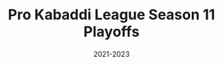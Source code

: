---
title: "Pro Kabaddi League Season 11 Playoffs"
image: "/images/pklogo.jpeg"
team: "Thomas Jackki"
date: "2021-2023"
id: 23
additional:
  content: |
    <p><strong>Introduction:</strong></p>
    <p>The Pro Kabaddi League (PKL) Season 11 Playoffs marked the grand culmination of the league's journey, held at Pune's Balewadi Sports Complex from 26th–29th December. The campaign aimed to build excitement around the high-stakes knockout matches, attract maximum viewership, and enhance fan engagement through a well-structured influencer and meme strategy.</p>

    <p><strong>Campaign Startegy:</strong></p>
    <p>To achieve viral success, the campaign was structured into two key strategies:</p>

    <p><strong>1. Influencer Strategy:</strong></p>
    <p>1  Partnered with sports, entertainment, and regional influencers to create content that showcased the excitement of the season's biggest sporting event. </br>
    2 Engaging match reels, key player shoutouts, and highlighting Pune's energetic atmosphere were leveraged to maximize reach.</p>

    <p><strong>2. Meme Campaign:</strong></p>
    <p>1  Activated Hindi and Marathi meme pages with humorous and relatable content focusing on playoffs, teams, and iconic fan moments. </br>
    2 Ensured content resonated with the festive season and created a strong sense of FOMO (fear of missing out).</p>

    <h3>Campaign Performance:</h3>
     <p><strong>Influencer Strategy:</strong></p>
    <ul>
      <li><strong>Total Influencers:</strong>14</li>
      <li><strong>Deliverables:</strong> Reels & Post</li>
      <li><strong>Total Reach Achieved:</strong>7.6 Million</li>
    </ul>
     <p><strong>Meme Campaign:</strong></p>
    <ul>
      <li><strong>Total Pages:</strong>105</li>
      <li><strong>Categories Covered:</strong> </br>1 English Meme Pages </br> 2 Hindi Meme Pages </br> 3 Marathi Meme Pages</li>
      <li><strong>Deliverables:</strong>119 Posts & Reels</li>
      <li><strong>Reach Achieved:</strong>5.2 Million</li>
    </ul>
         <p><strong>Overall Campaign Metrics:</strong></p>
    <ul>
      <li><strong>Total Campaign Reach:</strong>12.8 Million</li>
    </ul>
       <p>By blending national appeal with regional relatability, the campaign celebrated kabaddi's spirit through engaging reels, relatable memes, and real-time excitement. This collaborative effort led to increased viewership, ticket sales, and fan engagement, establishing the PKL Playoffs as the ultimate year-end sports spectacle.</p>

    <h2>Influencer Performance Highlights:</h2>
    <p><strong>1. Shantanu Dhumal</strong></p>
    <ul>
       <li><strong>Reach:</strong>105,279</li>
       <li><strong>Like:</strong>1,709</li>
    </ul>
    <p><strong>2. Ravadineta</strong></p>
    <ul>
       <li><strong>Reach:</strong>1,005,856</li>
       <li><strong>Like:</strong>26,091</li>
    </ul>
    <p><strong>3. Saint_in_baggy</strong></p>
    <ul>
       <li><strong>Reach:</strong>335,664</li>
       <li><strong>Like:</strong>4,923</li>
    </ul>
    <p><strong>4. Harshalbathe</strong></p>
    <ul>
       <li><strong>Reach:</strong>206,631</li>
       <li><strong>Like:</strong>2,550</li>
    </ul>
    <p><strong>5. Samirkotkar</strong></p>
    <ul>
       <li><strong>Reach:</strong>1,070,928</li>
       <li><strong>Like:</strong>20,762</li>
    </ul>
        <p><strong>6. Kaccha.limboo</strong></p>
    <ul>
       <li><strong>Reach:</strong>1,106,126</li>
       <li><strong>Like:</strong>14,074</li>
    </ul>
        <p><strong>7. Shreyasmendiratta</strong></p>
    <ul>
       <li><strong>Reach:</strong>629,657</li>
       <li><strong>Like:</strong>15,190</li>
    </ul>
        <p><strong>8. Teekhabanao</strong></p>
    <ul>
       <li><strong>Reach:</strong>1,012,386</li>
       <li><strong>Like:</strong>14,631</li>
    </ul>
        <p><strong>9. Ekachchhava</strong></p>
    <ul>
       <li><strong>Reach:</strong>757,476</li>
       <li><strong>Like:</strong>18,908</li>
    </ul>
    <h2>Conclusion</h2>
    <p>The Pro Kabaddi League Season 11 Playoffs campaign successfully captured the excitement and essence of the league, driving significant online buzz and fan engagement. Through strategic influencer collaborations and a targeted meme strategy, PKL Season 11 cemented itself as a major sporting event that resonated with audiences across India.</p>
---